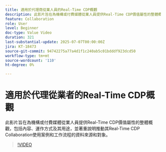 ```yaml
---
title: 適用於代理商從業人員的Real-Time CDP概觀
description: 此影片旨在為機構或付費媒體從業人員提供Real-Time CDP價值屬性的整體概觀，包括內容、運作方式及其用途，並著重說明推動其Real-Time CDP Collaboration使用案例和工作流程的資料來源和對象。
feature: Collaboration
role: User
level: Beginner
doc-type: Value Video
duration: 321
last-substantial-update: 2025-07-07T00:00:00Z
jira: KT-18473
source-git-commit: 94742275a77a4d1f1c240ab5c01bdddf923dcd50
workflow-type: tm+mt
source-wordcount: '110'
ht-degree: 0%

---
```



# 適用於代理從業者的Real-Time CDP概觀

此影片旨在為機構或付費媒體從業人員提供Real-Time CDP價值屬性的整體概觀，包括內容、運作方式及其用途，並著重說明推動其Real-Time CDP Collaboration使用案例和工作流程的資料來源和對象。

>[!VIDEO](https://video.tv.adobe.com/v/3464657/?learn=on&enablevpops)
